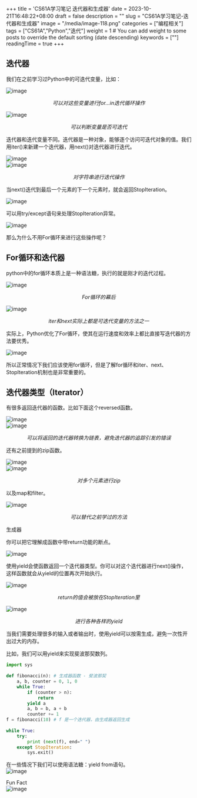 +++
title = 'CS61A学习笔记 迭代器和生成器'
date = 2023-10-21T16:48:22+08:00
draft = false
description = ""
slug = "CS61A学习笔记-迭代器和生成器"
image = "/media/image-118.png"
categories = ["编程相关"]
tags = ["CS61A","Python","迭代"]
weight = 1       # You can add weight to some posts to override the default sorting (date descending)
keywords = [""]
readingTime = true
+++

## 迭代器

我们在之前学习过Python中的可迭代变量，比如：

<img src="/media/image-92.png" style="display: block; margin-left: auto; margin-right: auto;" alt="image">
<p style="text-align: center"><em>可以对这些变量进行for...in迭代循环操作</em></p>

<img src="/media/image-94.png" style="display: block; margin-left: auto; margin-right: auto;" alt="image">
<p style="text-align: center"><em>可以判断变量是否可迭代</em></p>

迭代器和迭代变量不同。迭代器是一种对象，能够逐个访问可迭代对象的值。我们用iter()来新建一个迭代器，用next()对迭代器进行迭代。

<img src="/media/image-93.png" style="display: block; margin-left: auto; margin-right: auto;" alt="image">
<img src="/media/image-96.png" style="display: block; margin-left: auto; margin-right: auto;" alt="image">
<p style="text-align: center"><em>对字符串进行迭代操作</em></p>

当next()迭代到最后一个元素的下一个元素时，就会返回StopIteration。

<img src="/media/image-95.png" style="display: block; margin-left: auto; margin-right: auto;" alt="image">

可以用try/except语句来处理StopIteration异常。

<img src="/media/image-97.png" style="display: block; margin-left: auto; margin-right: auto;" alt="image">

那么为什么不用For循环来进行这些操作呢？

## For循环和迭代器

python中的for循环本质上是一种语法糖，执行的就是刚才的迭代过程。

<img src="/media/image-98.png" style="display: block; margin-left: auto; margin-right: auto;" alt="image">
<p style="text-align: center"><em>For循环的幕后</em></p>

<img src="/media/image-116.png" style="display: block; margin-left: auto; margin-right: auto;" alt="image">
<p style="text-align: center"><em>iter和next实际上都是可迭代变量的方法之一</em></p>

实际上，Python优化了For循环，使其在运行速度和效率上都比直接写迭代器的方法要优秀。

<img src="/media/image-116.png" style="display: block; margin-left: auto; margin-right: auto;" alt="image">

所以正常情况下我们应该使用for循环，但是了解for循环和iter、next、StopIteration机制也是非常重要的。

## 迭代器类型（Iterator）

有很多返回迭代器的函数。比如下面这个reversed函数。

<img src="/media/image-118.png" style="display: block; margin-left: auto; margin-right: auto;" alt="image">

<img src="/media/image-119.png" style="display: block; margin-left: auto; margin-right: auto;" alt="image">
<p style="text-align: center"><em>可以将返回的迭代器转换为链表，避免迭代器的追踪引发的错误</em></p>

还有之前提到的zip函数。

<img src="/media/image-120.png" style="display: block; margin-left: auto; margin-right: auto;" alt="image">

<img src="/media/image-121.png" style="display: block; margin-left: auto; margin-right: auto;" alt="image">
<p style="text-align: center"><em>对多个元素进行zip</em></p>

以及map和filter。

<img src="/media/image-122.png" style="display: block; margin-left: auto; margin-right: auto;" alt="image">
<p style="text-align: center"><em>可以替代之前学过的方法</em></p>

生成器

你可以把它理解成函数中带return功能的断点。

<img src="/media/image-123.png" style="display: block; margin-left: auto; margin-right: auto;" alt="image">

使用yield会使函数返回一个迭代器类型。你可以对这个迭代器进行next()操作，这样函数就会从yield的位置再次开始执行。

<img src="/media/image-124.png" style="display: block; margin-left: auto; margin-right: auto;" alt="image">
<p style="text-align: center"><em>return的值会被放在StopIteration里</em></p>

<img src="/media/image-125.png" style="display: block; margin-left: auto; margin-right: auto;" alt="image">
<p style="text-align: center"><em>进行各种各样的yield</em></p>

当我们需要处理很多的输入或者输出时，使用yield可以按需生成，避免一次性开出过大的内存。

比如，我们可以用yield来实现斐波那契数列。

```python
import sys
 
def fibonacci(n): # 生成器函数 - 斐波那契
    a, b, counter = 0, 1, 0
    while True:
        if (counter > n): 
            return
        yield a
        a, b = b, a + b
        counter += 1
f = fibonacci(10) # f 是一个迭代器，由生成器返回生成
 
while True:
    try:
        print (next(f), end=" ")
    except StopIteration:
        sys.exit()
```

在一些情况下我们可以使用语法糖：yield from语句。
<img src="/media/image-126.png" style="display: block; margin-left: auto; margin-right: auto;" alt="image">

Fun Fact
<img src="/media/image-91.png" style="display: block; margin-left: auto; margin-right: auto;" alt="image">